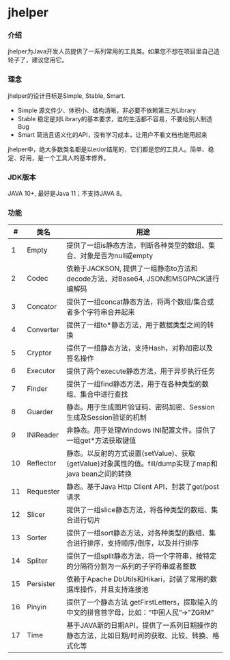 # jhelper

### 介绍
jhelper为Java开发人员提供了一系列常用的工具类。如果您不想在项目里自己造轮子了，建议您用它。

### 理念
jhelper的设计目标是Simple, Stable, Smart.
- Simple 源文件少、体积小、结构清晰，非必要不依赖第三方Library
- Stable 稳定是对Library的基本要求，谁的生活都不容易，不要给别人制造Bug
- Smart  简洁且语义化的API，没有学习成本，让用户不看文档也能用起来

jhelper中，绝大多数类名都是以er/or结尾的，它们都是您的工具人。简单、稳定、好用，是一个工具人的基本修养。

### JDK版本
JAVA 10+, 最好是Java 11；不支持JAVA 8。

### 功能
| # | 类名      | 用途                                                                                          |
|---|-----------|---------                                                                                         |
| 1 | Empty     | 提供了一组is静态方法，判断各种类型的数组、集合、对象是否为null或empty                                          |
| 2 | Codec     | 依赖于JACKSON, 提供了一组静态to方法和decode方法，对Base64, JSON和MSGPACK进行编解码                     |
| 3 | Concator  | 提供了一组concat静态方法，将两个数组/集合或者多个字符串合并起来                                           |
| 4 | Converter | 提供了一组to*静态方法，用于数据类型之间的转换                                                            |
| 5 | Cryptor   | 提供了一组静态方法，支持Hash，对称加密以及签名操作                                                                      |
| 6 | Executor  | 提供了两个execute静态方法，用于异步执行任务                                                              |
| 7 | Finder    | 提供了一组find静态方法，用于在各种类型的数组、集合中进行查找                                               |
| 8 | Guarder   | 静态。用于生成图片验证码、密码加密、Session生成及Session验证的机制                                            |
| 9 | INIReader | 非静态。用于处理Windows INI配置文件。提供了一组get*方法获取键值                                      |
| 10 | Reflector | 静态。以反射的方式设置(setValue)、获取(getValue)对象属性的值。fill/dump实现了map和java bean之间的转换        |
| 11| Requester | 静态。基于Java Http Client API，封装了get/post请求                                                 |
| 12| Slicer    | 提供了一组slice静态方法，将各种类型的数组、集合进行切片                                                   |
| 13| Sorter    | 提供了一组sort静态方法，对各种类型的数组、集合进行排序，支持顺序/倒序，以及并行排序                         |
| 14| Spliter   | 提供了一组split静态方法，将一个字符串，按特定的分隔符分割为一系列的子字符串或者整数                         |
| 15| Persister | 依赖于Apache DbUtils和Hikari，封装了常用的数据库操作，并且支持连接池                                       |
| 16| Pinyin    | 提供了一个静态方法 getFirstLetters，提取输入的中文的拼音首字母，比如：“中国人民”->"ZGRM"                  |
| 17| Time      | 基于JAVA新的日期API，提供了一系列日期操作的静态方法，比如日期/时间的获取、比较、转换、格式化等               |


